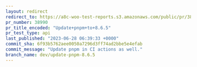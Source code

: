 ```yaml
---
layout: redirect
redirect_to: https://a8c-woo-test-reports.s3.amazonaws.com/public/pr/38990/api/index.html
pr_number: 38990
pr_title_encoded: "Update+pnpm+to+8.6.5"
pr_test_type: api
last_published: "2023-06-28 06:39:33 +0000"
commit_sha: 6f93b5762aee0050a7296d3ff74ad2bbe5e4efab
commit_message: "Update pnpm in CI actions as well."
branch_name: dev/update-pnpm-8.6.5
---
```

